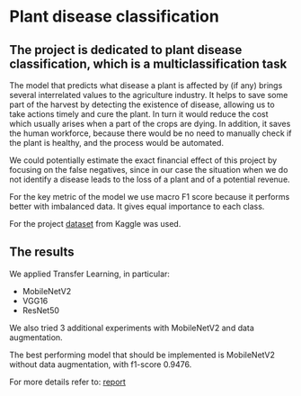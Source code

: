 # Plant disease classification

## The project is dedicated to plant disease classification, which is a multiclassification task

The model that predicts what disease a plant is affected by (if any) brings several interrelated values to the agriculture industry. It helps to save some part of the harvest by detecting the existence of disease, allowing us to take actions timely and cure the plant. In turn it would reduce the cost which usually arises when a part of the crops are dying. In addition, it saves the human workforce, because there would be no need to manually check if the plant is healthy, and the process would be automated. 

We could potentially estimate the exact financial effect of this project by focusing on the false negatives, since in our case the situation when we do not identify a disease leads to the loss of a plant and of a potential revenue. 

For the key metric of the model we use macro F1 score because it performs better with imbalanced data. It gives equal importance to each class.

For the project [dataset](https://www.kaggle.com/datasets/abdallahalidev/plantvillage-dataset) from Kaggle was used.

## The results

We applied Transfer Learning, in particular:
* MobileNetV2
* VGG16
* ResNet50

We also tried 3 additional experiments with MobileNetV2 and data augmentation.

The best performing model that should be implemented is MobileNetV2 without data augmentation, with f1-score 0.9476.

For more details refer to: [report](https://docs.google.com/document/d/1vMK9aYg-x-QjHLC3myyAG3CdztyPL5iZyizEi1EB3vA/edit)
